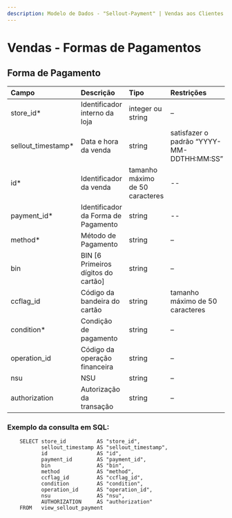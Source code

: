 ```yaml
---
description: Modelo de Dados - "Sellout-Payment" | Vendas aos Clientes (Forma de Pagamento)
---
```


# Vendas - Formas de Pagamentos

## Forma de Pagamento   <a id="forma-de-pagamento"></a>

| Campo | Descrição | Tipo | Restrições | Exemplo |
| :--- | :--- | :--- | :--- | :--- |
| store\_id\* | Identificador interno da loja | integer ou string | – | 1 |
| sellout\_timestamp\* | Data e hora da venda | string | satisfazer o padrão “YYYY-MM-DDTHH:MM:SS” | “2017-08-20T14:55:08” |
| id\* | Identificador da venda | tamanho máximo de 50 caracteres | -- | “RCNTH345987” |
| payment\_id\* | Identificador da Forma de Pagamento | string | -- | -- |
| method\* | Método de Pagamento | string | – | “Boleto” |
| bin | BIN \[6 Primeiros dígitos do cartão\] | string | – | – |
| ccflag\_id | Código da bandeira do cartão | string | tamanho máximo de 50 caracteres | “19389238” |
| condition\* | Condição de pagamento | string | – | “Parcelado” |
| operation\_id | Código da operação financeira | string | – | “92389328” |
| nsu | NSU | string | – | – |
| authorization | Autorização da transação | string | – | – |

### Exemplo da consulta em SQL:

```text
    SELECT store_id          AS "store_id", 
           sellout_timestamp AS "sellout_timestamp", 
           id                AS "id", 
           payment_id        AS "payment_id", 
           bin               AS "bin", 
           method            AS "method", 
           ccflag_id         AS "ccflag_id", 
           condition         AS "condition", 
           operation_id      AS "operation_id", 
           nsu               AS "nsu", 
           AUTHORIZATION     AS "authorization" 
    FROM   view_sellout_payment
```

